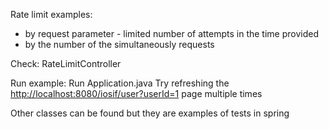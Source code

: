 Rate limit examples:
 - by request parameter - limited number of attempts in the time provided
 - by the number of the simultaneously requests 
 
 Check: RateLimitController
 
 Run example:
 Run Application.java
 Try refreshing the [http://localhost:8080/iosif/user?userId=1](http://localhost:8080/iosif/user?userId=1) page multiple times
 
 Other classes can be found but they are examples of tests in spring